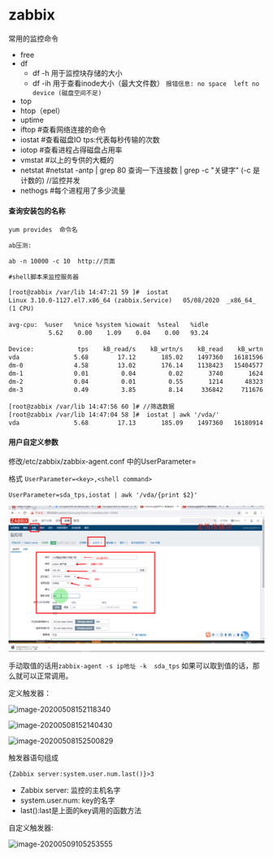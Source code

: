 # zabbix

常用的监控命令

* free
* df
  * df -h  用于监控块存储的大小
  * df -ih  用于查看inode大小（最大文件数）  `报错信息: no space  left no device (磁盘空间不足)`
* top
* htop（epel）
* uptime
* iftop    #查看网络连接的命令
* iostat    #查看磁盘IO    tps:代表每秒传输的次数
* iotop     #查看进程占得磁盘占用率
* vmstat   #以上的专供的大概的
* netstat   #netstat -antp | grep 80  查询一下连接数 | grep -c "关键字" (-c 是计数的)   //监控并发
* nethogs   #每个进程用了多少流量

#### 查询安装包的名称

`yum provides  命令名`

`ab压测:`

```shell
ab -n 10000 -c 10  http://页面
```

```shell
#shell脚本来监控服务器
```

```shell
[root@zabbix /var/lib 14:47:21 59 ]#  iostat
Linux 3.10.0-1127.el7.x86_64 (zabbix.Service) 	05/08/2020 	_x86_64_	(1 CPU)

avg-cpu:  %user   %nice %system %iowait  %steal   %idle
           5.62    0.00    1.09    0.04    0.00   93.24

Device:            tps    kB_read/s    kB_wrtn/s    kB_read    kB_wrtn
vda               5.68        17.12       185.02    1497360   16181596
dm-0              4.58        13.02       176.14    1138423   15404577
dm-1              0.01         0.04         0.02       3740       1624
dm-2              0.04         0.01         0.55       1214      48323
dm-3              0.49         3.85         8.14     336842     711676

[root@zabbix /var/lib 14:47:56 60 ]# //筛选数据
[root@zabbix /var/lib 14:47:04 58 ]#  iostat | awk '/vda/'   
vda               5.68        17.13       185.09    1497360   16180914
```

#### 用户自定义参数

修改/etc/zabbix/zabbix-agent.conf  中的UserParameter=

格式 `UserParameter=<key>,<shell command>`

```shell
UserParameter=sda_tps,iostat | awk '/vda/{print $2}'
```

![avatar](images/image-20200508150715126.png)

手动取值的话用`zabbix-agent -s ip地址 -k  sda_tps` 如果可以取到值的话，那么就可以正常调用。

定义触发器：

![image-20200508152118340](E:\AllProject\src\AxiaoA\images\image-20200508152118340.png)

![image-20200508152140430](C:\Users\wdy56\AppData\Roaming\Typora\typora-user-images\image-20200508152140430.png)

![image-20200508152500829](E:\AllProject\src\AxiaoA\images\image-20200508152500829.png)

触发器语句组成

```shell
{Zabbix server:system.user.num.last()}>3
```

* Zabbix server: 监控的主机名字
* system.user.num: key的名字
* last():last是上面的key调用的函数方法

自定义触发器:

![image-20200509105253555](E:\AllProject\src\AxiaoA\images\image-20200509105253555.png)







